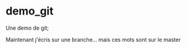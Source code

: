# demo_git
Une demo de git;





Maintenant j'écris sur une branche... mais ces mots sont sur le master
